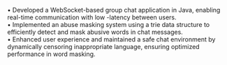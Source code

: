 • Developed a WebSocket-based group chat application in Java, enabling real-time communication with low -latency between users. <br>
• Implemented an abuse masking system using a trie data structure to efficiently detect and mask abusive words in chat messages. <br>
• Enhanced user experience and maintained a safe chat environment by dynamically censoring inappropriate language, ensuring optimized performance in word masking.
